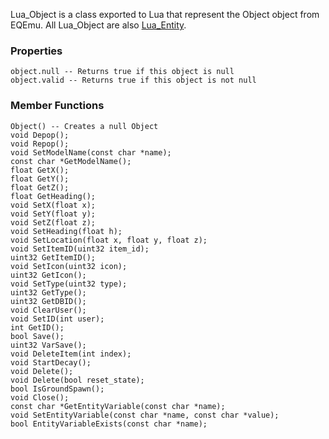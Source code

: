 Lua_Object is a class exported to Lua that represent the Object object from EQEmu. All Lua_Object are also [Lua_Entity](Lua-Entity).

### Properties
```
object.null -- Returns true if this object is null
object.valid -- Returns true if this object is not null
```

### Member Functions
```
Object() -- Creates a null Object
void Depop();
void Repop();
void SetModelName(const char *name);
const char *GetModelName();
float GetX();
float GetY();
float GetZ();
float GetHeading();
void SetX(float x);
void SetY(float y);
void SetZ(float z);
void SetHeading(float h);
void SetLocation(float x, float y, float z);
void SetItemID(uint32 item_id);
uint32 GetItemID();
void SetIcon(uint32 icon);
uint32 GetIcon();
void SetType(uint32 type);
uint32 GetType();
uint32 GetDBID();
void ClearUser();
void SetID(int user);
int GetID();
bool Save();
uint32 VarSave();
void DeleteItem(int index);
void StartDecay();
void Delete();
void Delete(bool reset_state);
bool IsGroundSpawn();
void Close();
const char *GetEntityVariable(const char *name);
void SetEntityVariable(const char *name, const char *value);
bool EntityVariableExists(const char *name);
```